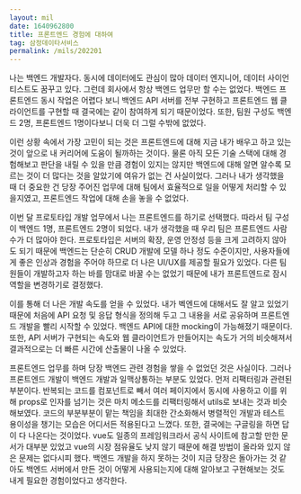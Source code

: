 ```yaml
---
layout: mil
date: 1640962800
title: 프론트엔드 경험에 대하여
tag: 삼정데이타서비스
permalink: /mils/202201
---
```


나는 백엔드 개발자다. 동시에 데이터에도 관심이 많아 데이터 엔지니어, 데이터 사이언티스트도 꿈꾸고 있다. 그런데 회사에서 항상 백엔드 업무만 할 수는 없었다. 백엔드 프론트엔드 동시 작업은 어렵다 보니 백엔드 API 서버를 전부 구현하고 프론트엔드 웹 클라이언트를 구현할 때 결국에는 같이 참여하게 되기 때문이었다. 또한, 팀원 구성도 백엔드 2명, 프론트엔드 1명이다보니 더욱 더 그럴 수밖에 없었다.

이런 상황 속에서 가장 고민이 되는 것은 프론트엔드에 대해 지금 내가 배우고 하고 있는 것이 앞으로 내 커리어에 도움이 될까하는 것이다. 물론 아직 모든 기술 스택에 대해 경험해보고 판단을 내릴 수 있을 만큼 경험이 있지는 않지만 백엔드에 대해 알면 알수록 모르는 것이 더 많다는 것을 알았기에 여유가 없는 건 사실이었다. 그러나 내가 생각했을 때 더 중요한 건 당장 주어진 업무에 대해 팀에서 효율적으로 일을 어떻게 처리할 수 있을지였고, 프론트엔드 작업에 대해 손을 놓을 수 없었다.

이번 달 프로토타입 개발 업무에서 나는 프론트엔드를 하기로 선택했다. 따라서 팀 구성이 백엔드 1명, 프론트엔드 2명이 되었다. 내가 생각했을 때 우리 팀은 프론트엔드 사람 수가 더 많아야 한다. 프로토타입은 서버의 확장, 운영 안정성 등을 크게 고려하지 않아도 되기 때문에 백엔드는 단순히 CRUD 개발에 모델 하나 정도 수준이지만, 사용자들에게 좋은 인상과 경험을 주어야 하므로 더 나은 UI/UX를 제공할 필요가 있었다. 다른 팀원들이 개발하고자 하는 바를 맘대로 바꿀 수는 없었기 때문에 내가 프론트엔드로 잠시 역할을 변경하기로 결정했다.

이를 통해 더 나은 개발 속도를 얻을 수 있었다. 내가 벡엔드에 대해서도 잘 알고 있었기 때문에 처음에 API 요청 및 응답 형식을 정의해 두고 그 내용을 서로 공유하며 프론트엔드 개발을 빨리 시작할 수 있었다. 백엔드 API에 대한 mocking이 가능해졌기 때문이다. 또한, API 서버가 구현되는 속도와 웹 클라이언트가 만들어지는 속도가 거의 비슷해져서 결과적으로는 더 빠른 시간에 산출물이 나올 수 있었다.

프론트엔드 업무를 하며 당장 백엔드 관련 경험을 쌓을 수 없었던 것은 사실이다. 그러나 프론트엔드 개발이 백엔드 개발과 일맥상통하는 부분도 있었다. 먼저 리팩터링과 관련된 부분이다. 반복되는 코드를 컴포넌트로 빼서 여러 페이지에서 동시에 사용하고 이를 위해 props로 인자를 넘기는 것은 마치 메소드를 리팩터링해서 utils로 보내는 것과 비슷해보였다. 코드의 부분부분이 맡는 책임을 최대한 간소화해서 병렬적인 개발과 테스트 용이성을 챙기는 모습은 어디서든 적용된다고 느꼈다. 또한, 결국에는 구글링을 하면 답이 다 나온다는 것이었다. vue도 일종의 프레임워크라서 공식 사이트에 참고할 만한 문서가 대부분 있었고 vue의 시장 점유율도 낮지 않기 때문에 해결 방법이 올라와 있지 않은 문제는 없다시피 했다. 백엔드 개발을 하지 못하는 것이 지금 당장은 돌아가는 것 같아도 백엔드 서버에서 만든 것이 어떻게 사용되는지에 대해 알아보고 구현해보는 것도 내게 필요한 경험이었다고 생각한다.